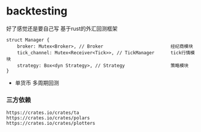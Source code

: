 # backtesting

好了感觉还是要自己写 基于rust的外汇回测框架

```
struct Manager {
    broker: Mutex<Broker>, // Broker                         经纪商模块 
    tick_channel: Mutex<Receiver<Tick>>, // TickManager      tick行情模块
    strategy: Box<dyn Strategy>, // Strategy                 策略模块
}
```

- 单货币 多周期回测
### 三方依赖
``` 
https://crates.io/crates/ta
https://crates.io/crates/polars
https://crates.io/crates/plotters
```


